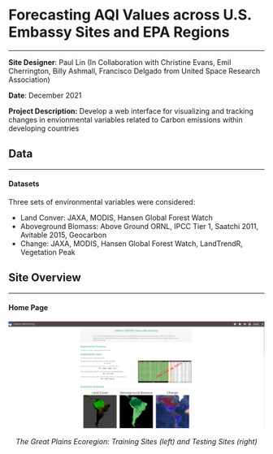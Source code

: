 # Forecasting AQI Values across U.S. Embassy Sites and EPA Regions
---
**Site Designer**: Paul Lin (In Collaboration with Christine Evans, Emil Cherrington, Billy Ashmall, Francisco Delgado from United Space Research Association)

**Date**: December 2021

**Project Description:** 
Develop a web interface for visualizing and tracking changes in envionmental variables related to Carbon emissions within developing countries

## Data
---
#### Datasets
Three sets of environmental variables were considered:
- Land Conver: JAXA, MODIS, Hansen Global Forest Watch
- Aboveground Biomass: Above Ground ORNL, IPCC Tier 1, Saatchi 2011, Avitable 2015, Geocarbon
- Change: JAXA, MODIS, Hansen Global Forest Watch, LandTrendR, Vegetation Peak

## Site Overview
---
#### Home Page
<p align = "center"><img src="https://github.com/paulslin/paulslin.github.io/blob/main/images/Carbon/about.png?raw=true"></p>
<p align = "center"><i>The Great Plains Ecoregion: Training Sites (left) and Testing Sites (right)</i></p>
